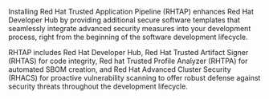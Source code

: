 Installing Red Hat Trusted Application Pipeline (RHTAP) enhances Red Hat Developer Hub by providing additional secure software templates that seamlessly integrate advanced security measures into your development process, right from the beginning of the software development lifecycle.


RHTAP includes Red Hat Developer Hub, Red Hat Trusted Artifact Signer (RHTAS) for code integrity, Red hat Trusted Profile Analyzer (RHTPA) for automated SBOM creation, and Red Hat Advanced Cluster Security (RHACS) for proactive vulnerability scanning to offer robust defense against security threats throughout the development lifecycle.
